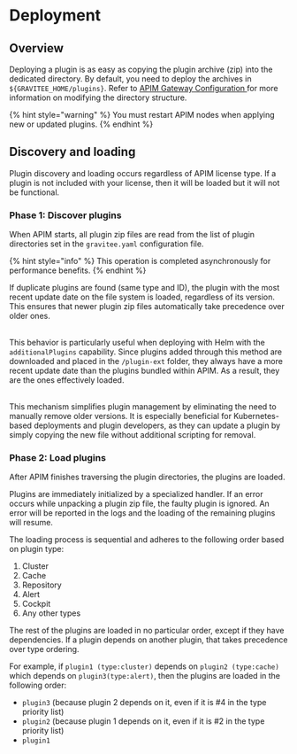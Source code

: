 # Deployment

## Overview

Deploying a plugin is as easy as copying the plugin archive (zip) into the dedicated directory. By default, you need to deploy the archives in `${GRAVITEE_HOME/plugins}`. Refer to [APIM Gateway Configuration ](../../configure-apim/apim-components/gravitee-gateway.md#configure-the-plugins-directory)for more information on modifying the directory structure.

{% hint style="warning" %}
You must restart APIM nodes when applying new or updated plugins.
{% endhint %}

## Discovery and loading

Plugin discovery and loading occurs regardless of APIM license type. If a plugin is not included with your license, then it will be loaded but it will not be functional.

### Phase 1: Discover plugins

When APIM starts, all plugin zip files are read from the list of plugin directories set in the `gravitee.yaml` configuration file.&#x20;

{% hint style="info" %}
This operation is completed asynchronously for performance benefits.
{% endhint %}

If duplicate plugins are found (same type and ID), the plugin with the most recent update date on the file system is loaded, regardless of its version. This ensures that newer plugin zip files automatically take precedence over older ones.

\
This behavior is particularly useful when deploying with Helm with the `additionalPlugins` capability. Since plugins added through this method are downloaded and placed in the `/plugin-ext` folder, they always have a more recent update date than the plugins bundled within APIM. As a result, they are the ones effectively loaded.

\
This mechanism simplifies plugin management by eliminating the need to manually remove older versions. It is especially beneficial for Kubernetes-based deployments and plugin developers, as they can update a plugin by simply copying the new file without additional scripting for removal.

### Phase 2: Load plugins

After APIM finishes traversing the plugin directories, the plugins are loaded.&#x20;

Plugins are immediately initialized by a specialized handler. If an error occurs while unpacking a plugin zip file, the faulty plugin is ignored. An error will be reported in the logs and the loading of the remaining plugins will resume.

The loading process is sequential and adheres to the following order based on plugin type:

1. Cluster
2. Cache
3. Repository
4. Alert
5. Cockpit
6. Any other types

The rest of the plugins are loaded in no particular order, except if they have dependencies. If a plugin depends on another plugin, that takes precedence over type ordering.

For example, if `plugin1 (type:cluster)` depends on `plugin2 (type:cache)` which depends on `plugin3(type:alert)`, then the plugins are loaded in the following order:

* `plugin3` (because plugin 2 depends on it,  even if it is #4 in the type priority list)
* `plugin2` (because plugin 1 depends on it, even if it is #2 in the type priority list)
* `plugin1`
